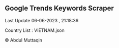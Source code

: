 

## Google Trends Keywords Scraper 
 
Last Update 06-06-2023 , 21:18:36

Country List :
VIETNAM.json



© Abdul Muttaqin 
